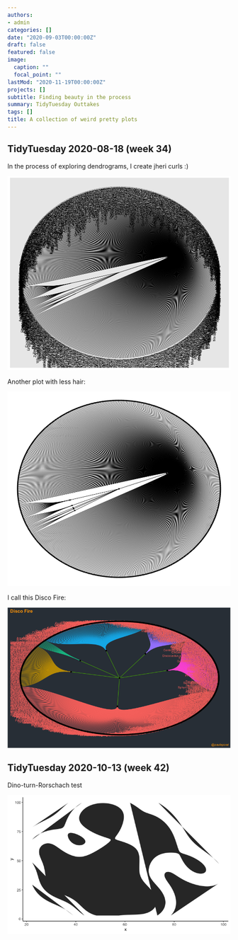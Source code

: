 ```yaml
---
authors:
- admin
categories: []
date: "2020-09-03T00:00:00Z"
draft: false
featured: false
image:
  caption: ""
  focal_point: ""
lastMod: "2020-11-19T00:00:00Z"
projects: []
subtitle: Finding beauty in the process
summary: TidyTuesday Outtakes
tags: []
title: A collection of weird pretty plots
---
```


## TidyTuesday 2020-08-18 (week 34)

In the process of exploring dendrograms, I create jheri curls :)

![png](./plant_dendogram_mess.png)

Another plot with less hair:

![png](./dendrogram_plant.png)

I call this Disco Fire:

![png](./disco_fire.png)

## TidyTuesday 2020-10-13 (week 42)

Dino-turn-Rorschach test

![png](./density_dino.png)

